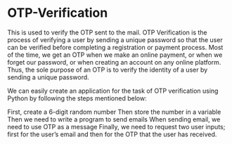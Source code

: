 # OTP-Verification
This is used to verify the OTP sent to the mail.
OTP Verification is the process of verifying a user by sending a unique password so that the user can be verified before completing a registration or payment process. Most of the time, we get an OTP when we make an online payment, or when we forget our password, or when creating an account on any online platform. Thus, the sole purpose of an OTP is to verify the identity of a user by sending a unique password.

We can easily create an application for the task of OTP verification using Python by following the steps mentioned below:

First, create a 6-digit random number
Then store the number in a variable
Then we need to write a program to send emails
When sending email, we need to use OTP as a message
Finally, we need to request two user inputs; first for the user’s email and then for the OTP that the user has received.
